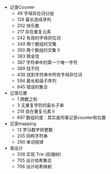 - 记录Counter
  - 49 字母异位词分组
  - 128 最长连续序列
  - 202 快乐数
  - 217 存在重复元素
  - 242 有效的字母异位词
  - 349 两个数组的交集
  - 350 两个数组的交集 II
  - 383 赎金信
  - 387 字符串中的第一个唯一字符
  - 389 找不同
  - 438 找到字符串中所有字母异位词
  - 594 最长和谐子序列
  - 645 错误的集合
- 记录位置
  - 1 两数之和
  - 3 无重复字符的最长子串
  - 219 存在重复元素 II
  - 697 数组的度：其实是同事记录counter和位置
- 记录mapping
  - 13 罗马数字转整数
  - 205 同构字符串
  - 290 单词规律
- 类设计
  - 208 实现 Trie (前缀树)
  - 705 设计哈希集合
  - 706 设计哈希映射
